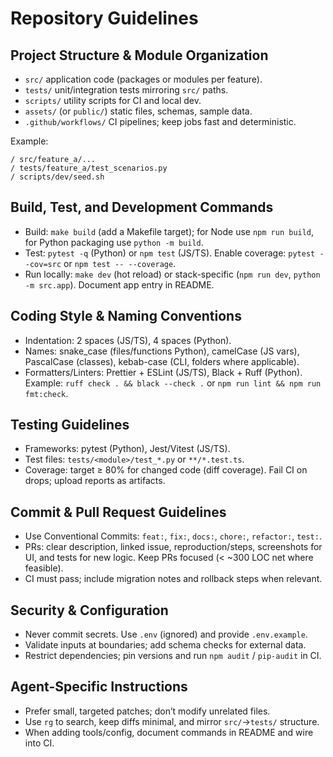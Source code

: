 # Repository Guidelines

## Project Structure & Module Organization
- `src/` application code (packages or modules per feature).
- `tests/` unit/integration tests mirroring `src/` paths.
- `scripts/` utility scripts for CI and local dev.
- `assets/` (or `public/`) static files, schemas, sample data.
- `.github/workflows/` CI pipelines; keep jobs fast and deterministic.

Example:
```
/ src/feature_a/...
/ tests/feature_a/test_scenarios.py
/ scripts/dev/seed.sh
```

## Build, Test, and Development Commands
- Build: `make build` (add a Makefile target); for Node use `npm run build`, for Python packaging use `python -m build`.
- Test: `pytest -q` (Python) or `npm test` (JS/TS). Enable coverage: `pytest --cov=src` or `npm test -- --coverage`.
- Run locally: `make dev` (hot reload) or stack-specific (`npm run dev`, `python -m src.app`). Document app entry in README.

## Coding Style & Naming Conventions
- Indentation: 2 spaces (JS/TS), 4 spaces (Python).
- Names: snake_case (files/functions Python), camelCase (JS vars), PascalCase (classes), kebab-case (CLI, folders where applicable).
- Formatters/Linters: Prettier + ESLint (JS/TS), Black + Ruff (Python). Example: `ruff check . && black --check .` or `npm run lint && npm run fmt:check`.

## Testing Guidelines
- Frameworks: pytest (Python), Jest/Vitest (JS/TS).
- Test files: `tests/<module>/test_*.py` or `**/*.test.ts`.
- Coverage: target ≥ 80% for changed code (diff coverage). Fail CI on drops; upload reports as artifacts.

## Commit & Pull Request Guidelines
- Use Conventional Commits: `feat:`, `fix:`, `docs:`, `chore:`, `refactor:`, `test:`.
- PRs: clear description, linked issue, reproduction/steps, screenshots for UI, and tests for new logic. Keep PRs focused (< ~300 LOC net where feasible).
- CI must pass; include migration notes and rollback steps when relevant.

## Security & Configuration
- Never commit secrets. Use `.env` (ignored) and provide `.env.example`.
- Validate inputs at boundaries; add schema checks for external data.
- Restrict dependencies; pin versions and run `npm audit` / `pip-audit` in CI.

## Agent-Specific Instructions
- Prefer small, targeted patches; don’t modify unrelated files.
- Use `rg` to search, keep diffs minimal, and mirror `src/`→`tests/` structure.
- When adding tools/config, document commands in README and wire into CI.
